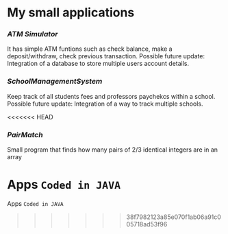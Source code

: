 # My small applications

### *ATM Simulator*
It has simple ATM funtions such as check balance, make a deposit/withdraw, check previous transaction.
Possible future update: Integration of a database to store multiple users account details.

### *SchoolManagementSystem*
Keep track of all students fees and professors paychekcs within a school.
Possible future update: Integration of a way to track multiple schools.

<<<<<<< HEAD
### *PairMatch*
Small program that finds how many pairs of 2/3 identical integers are in an array

Apps `Coded in JAVA`
=======
Apps `Coded in JAVA`
>>>>>>> 38f7982123a85e070f1ab06a91c005718ad53f96
